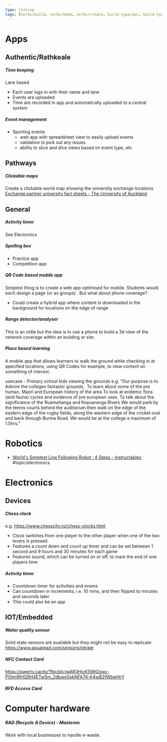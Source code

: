 ```yaml
---
type: listing
tags: [verbs/build, verbs/make, verbs/create, build-type/poc, build-type/prototype, build-type/web-app, build-type/desktop-app, build-type/mobile-app, build-type/robot, build-type/electrical-circuit, build-type/thing]
---
```


# Apps

## Authentic/Rathkeale

##### Time keeping

Lane based
- Each user logs in with their name and lane
- Events are uploaded
- Time are recorded in app and automatically uploaded to a central system

##### Event management

- Sporting events
	- web app with spreadsheet view to easily upload events
	- validation to pick out any issues
	- ability to slice and dice views based on event type, etc




## Pathways

##### Clickable maps
Create a clickable world map showing the university exchange locations
[Exchange partner university fact sheets - The University of Auckland](https://www.auckland.ac.nz/en/study/study-options/360-international/semester-exchange/exchange-partners2/exchange-partner-fact-sheets.html)



## General

##### Activity timer
See Electronics

##### Spelling bee
- Practice app
- Competition app

##### QR Code based mobile app
Simplest thing is to create a web app optimised for mobile.  Students would each design a page (or as groups) .
But what about phone coverage?
- Could create a hybrid app where content is downloaded in the background for locations on the edge of range

##### Range detector/analyser
This is an oldie but the idea is to use a phone to build a 3d view of the network coverage within an building or site.

##### Place based learning

A mobile app that allows learners to walk the ground while checking in at specified locations, using QR Codes for example, to view content on something of interest.

usecase - Primary school kids viewing the grounds
e.g.
“Our purpose is to.
Admire the colleges fantastic grounds, 
To learn about some of the pre human, Maori and European history of the area
To look at endemic flora (and fauna) cycles and evidence of pre european uses.
To talk about the significance of the Ruamahanga and Kopuaranga Rivers
We would park by the tennis courts behind the auditorium then walk on the edge of the eastern edge of the rugby fields, along the western edge of the cricket oval and back through Burma Road. We would be at the college a maximum of 1.5hrs.”

# Robotics

- [World's Simplest Line Following Robot : 4 Steps - Instructables](https://www.instructables.com/Simplest-Line-Following-Robot/) #topic/electronics






# Electronics

## Devices

##### Chess clock
e.g. https://www.chesscity.nz/chess-clocks.html
- Clock switches from one player to the other player when one of the two levers is pressed.
- Features a count down and count up timer and can be set between 1 second and 9 hours and 30 minutes for each game
- Features sound, which can be turned on or off, to mark the end of one players time

##### Activity timer
- Countdown timer for activities and exams
- Can countdown in increments, i.e. 10 mins, and then flipped to minutes and seconds later
- This could also be an app

## IOT/Embedded

##### Water quality sensor
Solid state sensors are available but they might not be easy to replicate
https://www.aquaread.com/sensors/nitrate

##### NFC Contact Card
https://qwerty.cards/?fbclid=IwAR3HjxK59IhDoxo-POtmIRHQ9H4ETw5m_2dbwo0skNFA7K-K4wB2fWbwHrY

##### RFD Access Card

# Computer hardware

##### RAD (Recycle A Device) - Masteron
Work with local businesses to handle e-waste.



